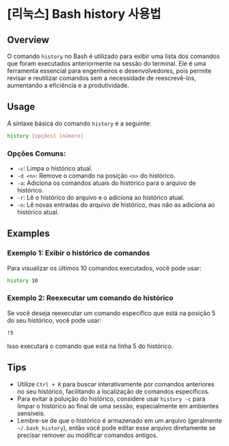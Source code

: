 # [리눅스] Bash history 사용법

## Overview
O comando `history` no Bash é utilizado para exibir uma lista dos comandos que foram executados anteriormente na sessão do terminal. Ele é uma ferramenta essencial para engenheiros e desenvolvedores, pois permite revisar e reutilizar comandos sem a necessidade de reescrevê-los, aumentando a eficiência e a produtividade.

## Usage
A sintaxe básica do comando `history` é a seguinte:

```bash
history [opções] [número]
```

### Opções Comuns:
- `-c`: Limpa o histórico atual.
- `-d <n>`: Remove o comando na posição `<n>` do histórico.
- `-a`: Adiciona os comandos atuais do histórico para o arquivo de histórico.
- `-r`: Lê o histórico do arquivo e o adiciona ao histórico atual.
- `-n`: Lê novas entradas do arquivo de histórico, mas não as adiciona ao histórico atual.

## Examples
### Exemplo 1: Exibir o histórico de comandos
Para visualizar os últimos 10 comandos executados, você pode usar:

```bash
history 10
```

### Exemplo 2: Reexecutar um comando do histórico
Se você deseja reexecutar um comando específico que está na posição 5 do seu histórico, você pode usar:

```bash
!5
```

Isso executará o comando que está na linha 5 do histórico.

## Tips
- Utilize `Ctrl + R` para buscar interativamente por comandos anteriores no seu histórico, facilitando a localização de comandos específicos.
- Para evitar a poluição do histórico, considere usar `history -c` para limpar o histórico ao final de uma sessão, especialmente em ambientes sensíveis.
- Lembre-se de que o histórico é armazenado em um arquivo (geralmente `~/.bash_history`), então você pode editar esse arquivo diretamente se precisar remover ou modificar comandos antigos.